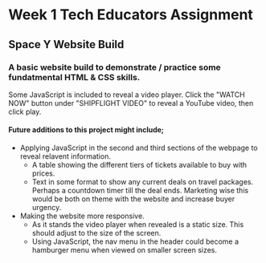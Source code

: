 # Week 1 Tech Educators Assignment
## Space Y Website Build
### A basic website build to demonstrate / practice some fundatmental HTML & CSS skills.

Some JavaScript is included to reveal a video player. 
Click the "WATCH NOW" button under "SHIPFLIGHT VIDEO" to reveal a YouTube video, then click play. 

#### Future additions to this project might include; 

+ Applying JavaScript in the second and third sections of the webpage to reveal relavent information.
  - A table showing the different tiers of tickets available to buy with prices.
  - Text in some format to show any current deals on travel packages. Perhaps a countdown timer till the deal ends. Marketing wise this would be both on theme with the website and increase buyer urgency.
+ Making the website more responsive.
  - As it stands the video player when revealed is a static size. This should adjust to the size of the screen.
  - Using JavaScript, the nav menu in the header could become a hamburger menu when viewed on smaller screen sizes. 
